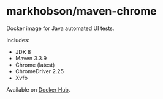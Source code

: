 # markhobson/maven-chrome

Docker image for Java automated UI tests.

Includes:

* JDK 8
* Maven 3.3.9
* Chrome (latest)
* ChromeDriver 2.25
* Xvfb

Available on [Docker Hub](https://hub.docker.com/r/markhobson/maven-chrome/).
